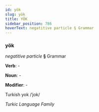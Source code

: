```yaml
---
id: yök
slug: yök
title: YÖK
sidebar_position: 786
hoverText: negatitive particle § Grammar
---
```


### yök

*negatitive particle* **§** Grammar

**Verb**: -

**Noun**: -

**Modifier**: -

Turkish yok /ˈjok/

*Turkic Language Family*